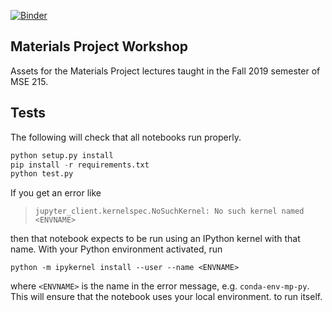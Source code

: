 [![Binder](https://mybinder.org/badge_logo.svg)](https://gke.mybinder.org/v2/gh/materialsproject/workshop/1.1.1)

## Materials Project Workshop

Assets for the Materials Project lectures taught in the Fall 2019 semester of MSE 215.

## Tests

The following will check that all notebooks run properly.

```python
python setup.py install
pip install -r requirements.txt
python test.py
```

If you get an error like
> `jupyter_client.kernelspec.NoSuchKernel: No such kernel named <ENVNAME>`

then that notebook expects to be run using an IPython kernel with that name. With your Python environment activated, run
```
python -m ipykernel install --user --name <ENVNAME>
```
where `<ENVNAME>` is the name in the error message, e.g. `conda-env-mp-py`. This will ensure that the notebook uses your local environment. to run itself.

